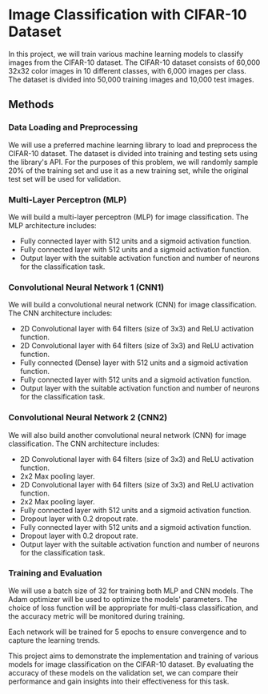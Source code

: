# Image Classification with CIFAR-10 Dataset

In this project, we will train various machine learning models to classify images from the CIFAR-10 dataset. The CIFAR-10 dataset consists of 60,000 32x32 color images in 10 different classes, with 6,000 images per class. The dataset is divided into 50,000 training images and 10,000 test images.

## Methods

### Data Loading and Preprocessing

We will use a preferred machine learning library to load and preprocess the CIFAR-10 dataset. The dataset is divided into training and testing sets using the library's API. For the purposes of this problem, we will randomly sample 20% of the training set and use it as a new training set, while the original test set will be used for validation.

### Multi-Layer Perceptron (MLP)

We will build a multi-layer perceptron (MLP) for image classification. The MLP architecture includes:
- Fully connected layer with 512 units and a sigmoid activation function.
- Fully connected layer with 512 units and a sigmoid activation function.
- Output layer with the suitable activation function and number of neurons for the classification task.

### Convolutional Neural Network 1 (CNN1)

We will build a convolutional neural network (CNN) for image classification. The CNN architecture includes:
- 2D Convolutional layer with 64 filters (size of 3x3) and ReLU activation function.
- 2D Convolutional layer with 64 filters (size of 3x3) and ReLU activation function.
- Fully connected (Dense) layer with 512 units and a sigmoid activation function.
- Fully connected layer with 512 units and a sigmoid activation function.
- Output layer with the suitable activation function and number of neurons for the classification task.

### Convolutional Neural Network 2 (CNN2)

We will also build another convolutional neural network (CNN) for image classification. The CNN architecture includes:
- 2D Convolutional layer with 64 filters (size of 3x3) and ReLU activation function.
- 2x2 Max pooling layer.
- 2D Convolutional layer with 64 filters (size of 3x3) and ReLU activation function.
- 2x2 Max pooling layer.
- Fully connected layer with 512 units and a sigmoid activation function.
- Dropout layer with 0.2 dropout rate.
- Fully connected layer with 512 units and a sigmoid activation function.
- Dropout layer with 0.2 dropout rate.
- Output layer with the suitable activation function and number of neurons for the classification task.

### Training and Evaluation

We will use a batch size of 32 for training both MLP and CNN models. The Adam optimizer will be used to optimize the models' parameters. The choice of loss function will be appropriate for multi-class classification, and the accuracy metric will be monitored during training.

Each network will be trained for 5 epochs to ensure convergence and to capture the learning trends.

This project aims to demonstrate the implementation and training of various models for image classification on the CIFAR-10 dataset. By evaluating the accuracy of these models on the validation set, we can compare their performance and gain insights into their effectiveness for this task.
